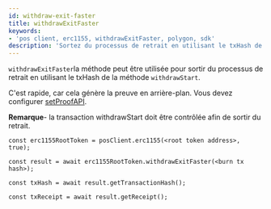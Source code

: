 ```yaml
---
id: withdraw-exit-faster
title: withdrawExitFaster
keywords:
- 'pos client, erc1155, withdrawExitFaster, polygon, sdk'
description: 'Sortez du processus de retrait en utilisant le txHash de withdrawStart.'
---
```


`withdrawExitFaster`la méthode peut être utilisée pour sortir du processus de retrait en utilisant le txHash de la méthode `withdrawStart`.

C'est rapide, car cela génère la preuve en arrière-plan. Vous devez configurer [setProofAPI](/docs/develop/ethereum-polygon/matic-js/set-proof-api).

**Remarque**- la transaction withdrawStart doit être contrôlée afin de sortir du retrait.

```
const erc1155RootToken = posClient.erc1155(<root token address>, true);

const result = await erc1155RootToken.withdrawExitFaster(<burn tx hash>);

const txHash = await result.getTransactionHash();

const txReceipt = await result.getReceipt();

```
